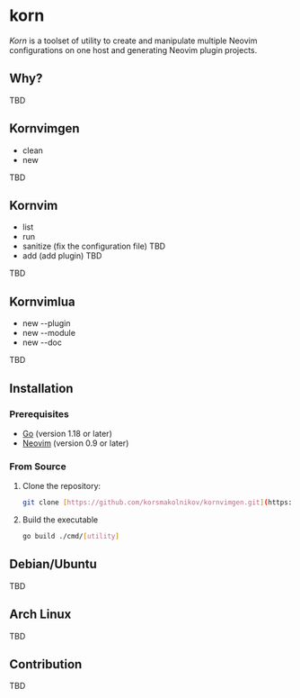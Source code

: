 # korn
*Korn* is a toolset of utility to create and manipulate multiple Neovim
configurations on one host and generating Neovim plugin projects.

## Why?
TBD

## Kornvimgen
* clean
* new

TBD 

## Kornvim
* list
* run
* sanitize (fix the configuration file) TBD
* add (add plugin) TBD

TBD

## Kornvimlua
* new --plugin
* new --module
* new --doc

TBD

## Installation
### Prerequisites
- [Go](https://go.dev/doc/install) (version 1.18 or later)
- [Neovim](https://neovim.io/doc/user/starting.html#nvim-install) (version 0.9 or later)

### From Source
1. Clone the repository:
   ```bash
   git clone [https://github.com/korsmakolnikov/kornvimgen.git](https://github.com/korsmakolnikov/kornvimgen.git)
2. Build the executable
   ```bash
   go build ./cmd/[utility]
   ```
## Debian/Ubuntu
TBD

## Arch Linux
TBD

## Contribution
TBD
